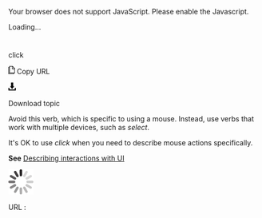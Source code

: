 Your browser does not support JavaScript. Please enable the Javascript.

Loading...

# 

click

![Copy URL](click_files/Copy.png)
Copy URL

![Download](click_files/Download.png)

Download topic

Avoid this verb, which is specific to using a mouse. Instead, use verbs that work with multiple devices, such as *select*.

It's OK to use *click* when you need to describe mouse actions specifically.

**See** [Describing interactions with UI](https://worldready.cloudapp.net/Styleguide/Read?id=2700&topicid=26472)

![In progress](click_files/activity-large.gif)

URL :
